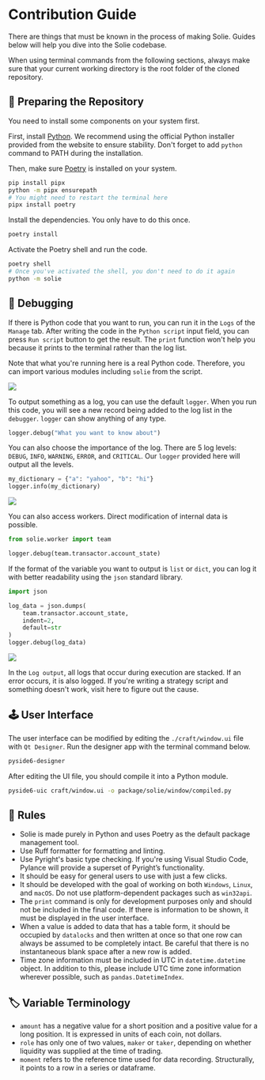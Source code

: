 # Contribution Guide

There are things that must be known in the process of making Solie. Guides below will help you dive into the Solie codebase.

When using terminal commands from the following sections, always make sure that your current working directory is the root folder of the cloned repository.

## 🧮 Preparing the Repository

You need to install some components on your system first.

First, install [Python](https://www.python.org/). We recommend using the official Python installer provided from the website to ensure stability. Don't forget to add `python` command to PATH during the installation.

Then, make sure [Poetry](https://python-poetry.org/) is installed on your system.

```bash
pip install pipx
python -m pipx ensurepath
# You might need to restart the terminal here
pipx install poetry
```

Install the dependencies. You only have to do this once.

```bash
poetry install
```

Activate the Poetry shell and run the code.

```bash
poetry shell
# Once you've activated the shell, you don't need to do it again
python -m solie
```

## 🧰 Debugging

If there is Python code that you want to run, you can run it in the `Logs` of the `Manage` tab. After writing the code in the `Python script` input field, you can press `Run script` button to get the result. The `print` function won't help you because it prints to the terminal rather than the log list.

Note that what you're running here is a real Python code. Therefore, you can import various modules including `solie` from the script.

![](assets/example_005.png)

To output something as a log, you can use the default `logger`. When you run this code, you will see a new record being added to the log list in the `debugger`. `logger` can show anything of any type.

```python
logger.debug("What you want to know about")
```

You can also choose the importance of the log. There are 5 log levels: `DEBUG`, `INFO`, `WARNING`, `ERROR`, and `CRITICAL`. Our `logger` provided here will output all the levels.

```python
my_dictionary = {"a": "yahoo", "b": "hi"}
logger.info(my_dictionary)
```

![](assets/example_032.png)

You can also access workers. Direct modification of internal data is possible.

```python
from solie.worker import team

logger.debug(team.transactor.account_state)
```

If the format of the variable you want to output is `list` or `dict`, you can log it with better readability using the `json` standard library.

```python
import json

log_data = json.dumps(
    team.transactor.account_state,
    indent=2,
    default=str
)
logger.debug(log_data)
```

![](assets/example_034.png)

In the `Log output`, all logs that occur during execution are stacked. If an error occurs, it is also logged. If you're writing a strategy script and something doesn't work, visit here to figure out the cause.

## 🕹️ User Interface

The user interface can be modified by editing the `./craft/window.ui` file with `Qt Designer`. Run the designer app with the terminal command below.

```bash
pyside6-designer
```

After editing the UI file, you should compile it into a Python module.

```bash
pyside6-uic craft/window.ui -o package/solie/window/compiled.py
```

## 🚦 Rules

- Solie is made purely in Python and uses Poetry as the default package management tool.
- Use Ruff formatter for formatting and linting.
- Use Pyright's basic type checking. If you're using Visual Studio Code, Pylance will provide a superset of Pyright’s functionality.
- It should be easy for general users to use with just a few clicks.
- It should be developed with the goal of working on both `Windows`, `Linux`, and `macOS`. Do not use platform-dependent packages such as `win32api`.
- The `print` command is only for development purposes only and should not be included in the final code. If there is information to be shown, it must be displayed in the user interface.
- When a value is added to data that has a table form, it should be occupied by `datalocks` and then written at once so that one row can always be assumed to be completely intact. Be careful that there is no instantaneous blank space after a new row is added.
- Time zone information must be included in UTC in `datetime.datetime` object. In addition to this, please include UTC time zone information wherever possible, such as `pandas.DatetimeIndex`.

## 🏷️ Variable Terminology

- `amount` has a negative value for a short position and a positive value for a long position. It is expressed in units of each coin, not dollars.
- `role` has only one of two values, `maker` or `taker`, depending on whether liquidity was supplied at the time of trading.
- `moment` refers to the reference time used for data recording. Structurally, it points to a row in a series or dataframe.
